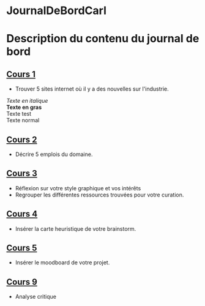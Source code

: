 # JournalDeBordCarl
#  Description du contenu du journal de bord
## [Cours 1](cours_01.md) 
* Trouver 5 sites internet où il y a des nouvelles sur l'industrie.


*Texte en italique*     
**Texte en gras**    
Texte test   
Texte normal


## [Cours 2](cours_02.md) 
* Décrire 5 emplois du domaine.

## [Cours 3](cours_03.md) 
* Réflexion sur votre style graphique et vos intérêts
* Regrouper les différentes ressources trouvées pour votre curation. 

## [Cours 4](cours_04.md) 
* Insérer la carte heuristique de votre brainstorm. 

## [Cours 5](cours_05.md) 
* Insérer le moodboard de votre projet. 

## [Cours 9](cours_09.md) 
* Analyse critique
